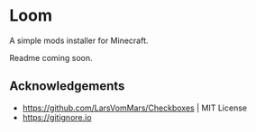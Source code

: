 # Loom
A simple mods installer for Minecraft. 

Readme coming soon.

## Acknowledgements
- https://github.com/LarsVomMars/Checkboxes | MIT License
- https://gitignore.io